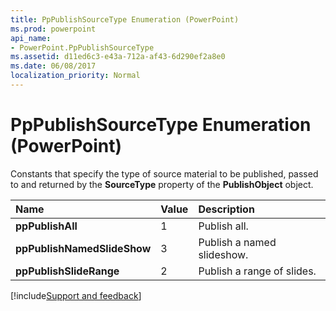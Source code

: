 ```yaml
---
title: PpPublishSourceType Enumeration (PowerPoint)
ms.prod: powerpoint
api_name:
- PowerPoint.PpPublishSourceType
ms.assetid: d11ed6c3-e43a-712a-af43-6d290ef2a8e0
ms.date: 06/08/2017
localization_priority: Normal
---
```



# PpPublishSourceType Enumeration (PowerPoint)

Constants that specify the type of source material to be published, passed to and returned by the  **SourceType** property of the **PublishObject** object.



|Name|Value|Description|
|:-----|:-----|:-----|
|**ppPublishAll**|1|Publish all.|
|**ppPublishNamedSlideShow**|3|Publish a named slideshow.|
|**ppPublishSlideRange**|2|Publish a range of slides.|

[!include[Support and feedback](~/includes/feedback-boilerplate.md)]